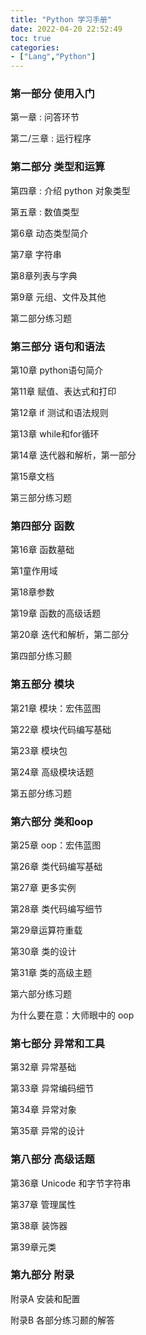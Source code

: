 ```yaml
---
title: "Python 学习手册"
date: 2022-04-20 22:52:49
toc: true
categories:
- ["Lang","Python"]
---
```


<a name="26239cb4-023d-4f3a-944e-02f95f10a92f"></a>



### 第一部分 使用入门
第一章 : 问答环节

第二/三章 : 运行程序
<a name="9ed36f24-6a8f-40f3-8fc8-c3d01ddac0f2"></a>
### 第二部分 类型和运算
第四章 : 介绍 python 对象类型

第五章 : 数值类型

第6章 动态类型简介

第7章 字符串

第8章列表与字典

第9章 元组、文件及其他

第二部分练习题
<a name="c873d308-af3a-4b7b-abc5-7ec3f419b065"></a>
### 第三部分 语句和语法
第10章 python语句简介

第11章 赋值、表达式和打印

第12章 if 测试和语法规则

第13章 while和for循环

第14章 迭代器和解析，第一部分

第15章文档

第三部分练习题
<a name="e500fcd2-264b-4e4f-8196-d2b5488cc81c"></a>
### 第四部分 函数
第16章 函数墓础

第1童作用域

第18章参数

第19章 函数的高级话题

第20章 迭代和解析，第二部分

第四部分练习颞
<a name="9cf88792-bf7a-4ffc-929a-bf4b705ac983"></a>
### 第五部分 模块
第21章 模块：宏伟蓝图

第22章 模块代码编写基础

第23章 模块包

第24章 高级模块话题

第五部分练习题
<a name="6de3c97c-8ba7-463e-a63b-e9bde042b3ce"></a>
### 第六部分 类和oop
第25章 oop：宏伟蓝图

第26章 类代码编写基础

第27章 更多实例

第28章 类代码编写细节

第29章运算符重载

第30章 类的设计

第31章 类的高级主题

第六部分练习题

为什么要在意：大师眼中的 oop
<a name="cc79078b-081f-4ba2-b227-9403acbccead"></a>
### 第七部分 异常和工具
第32章 异常基础

第33章 异常编码细节

第34章 异常对象

第35章 异常的设计
<a name="bd28777a-5448-4811-bf39-1d441a76cf67"></a>
### 第八部分 高级话题
第36章 Unicode 和字节字符串

第37章 管理属性

第38章 装饰器

第39章元类
<a name="ec71c036-99ee-4e2a-9b95-998c863909e2"></a>
### 第九部分 附录
附录A 安装和配置

附录B 各部分练习颞的解答


